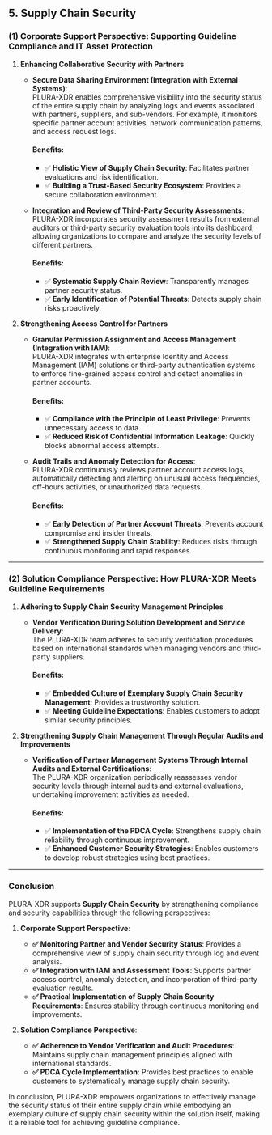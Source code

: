 ## **5. Supply Chain Security**

### **(1) Corporate Support Perspective: Supporting Guideline Compliance and IT Asset Protection**

1. **Enhancing Collaborative Security with Partners**  
   - **Secure Data Sharing Environment (Integration with External Systems)**:  
     PLURA-XDR enables comprehensive visibility into the security status of the entire supply chain by analyzing logs and events associated with partners, suppliers, and sub-vendors. For example, it monitors specific partner account activities, network communication patterns, and access request logs.  

     #### Benefits:
     - ✅ **Holistic View of Supply Chain Security**: Facilitates partner evaluations and risk identification.  
     - ✅ **Building a Trust-Based Security Ecosystem**: Provides a secure collaboration environment.  

   - **Integration and Review of Third-Party Security Assessments**:  
     PLURA-XDR incorporates security assessment results from external auditors or third-party security evaluation tools into its dashboard, allowing organizations to compare and analyze the security levels of different partners.  

     #### Benefits:
     - ✅ **Systematic Supply Chain Review**: Transparently manages partner security status.  
     - ✅ **Early Identification of Potential Threats**: Detects supply chain risks proactively.  

2. **Strengthening Access Control for Partners**  
   - **Granular Permission Assignment and Access Management (Integration with IAM)**:  
     PLURA-XDR integrates with enterprise Identity and Access Management (IAM) solutions or third-party authentication systems to enforce fine-grained access control and detect anomalies in partner accounts.  

     #### Benefits:
     - ✅ **Compliance with the Principle of Least Privilege**: Prevents unnecessary access to data.  
     - ✅ **Reduced Risk of Confidential Information Leakage**: Quickly blocks abnormal access attempts.  

   - **Audit Trails and Anomaly Detection for Access**:  
     PLURA-XDR continuously reviews partner account access logs, automatically detecting and alerting on unusual access frequencies, off-hours activities, or unauthorized data requests.  

     #### Benefits:
     - ✅ **Early Detection of Partner Account Threats**: Prevents account compromise and insider threats.  
     - ✅ **Strengthened Supply Chain Stability**: Reduces risks through continuous monitoring and rapid responses.  

---

### **(2) Solution Compliance Perspective: How PLURA-XDR Meets Guideline Requirements**

1. **Adhering to Supply Chain Security Management Principles**  
   - **Vendor Verification During Solution Development and Service Delivery**:  
     The PLURA-XDR team adheres to security verification procedures based on international standards when managing vendors and third-party suppliers.  

     #### Benefits:
     - ✅ **Embedded Culture of Exemplary Supply Chain Security Management**: Provides a trustworthy solution.  
     - ✅ **Meeting Guideline Expectations**: Enables customers to adopt similar security principles.  

2. **Strengthening Supply Chain Management Through Regular Audits and Improvements**  
   - **Verification of Partner Management Systems Through Internal Audits and External Certifications**:  
     The PLURA-XDR organization periodically reassesses vendor security levels through internal audits and external evaluations, undertaking improvement activities as needed.  

     #### Benefits:
     - ✅ **Implementation of the PDCA Cycle**: Strengthens supply chain reliability through continuous improvement.  
     - ✅ **Enhanced Customer Security Strategies**: Enables customers to develop robust strategies using best practices.  

---

### **Conclusion**

PLURA-XDR supports **Supply Chain Security** by strengthening compliance and security capabilities through the following perspectives:

1. **Corporate Support Perspective**:  
   - **✅ Monitoring Partner and Vendor Security Status**: Provides a comprehensive view of supply chain security through log and event analysis.  
   - **✅ Integration with IAM and Assessment Tools**: Supports partner access control, anomaly detection, and incorporation of third-party evaluation results.  
   - **✅ Practical Implementation of Supply Chain Security Requirements**: Ensures stability through continuous monitoring and improvements.  

2. **Solution Compliance Perspective**:  
   - **✅ Adherence to Vendor Verification and Audit Procedures**: Maintains supply chain management principles aligned with international standards.  
   - **✅ PDCA Cycle Implementation**: Provides best practices to enable customers to systematically manage supply chain security.  

In conclusion, PLURA-XDR empowers organizations to effectively manage the security status of their entire supply chain while embodying an exemplary culture of supply chain security within the solution itself, making it a reliable tool for achieving guideline compliance.
